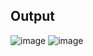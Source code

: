 ## **Output**
![image](https://user-images.githubusercontent.com/75306261/202655751-dac53632-d9ec-4722-af16-191ff69a261c.png)
![image](https://user-images.githubusercontent.com/75306261/202655759-5526e586-71e8-4876-9dd5-1f22686121dd.png)
